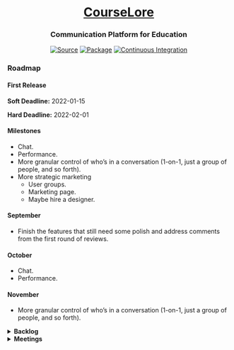 <h1 align="center"><a href="https://courselore.org">CourseLore</a></h1>
<h3 align="center">Communication Platform for Education</h3>
<p align="center">
<a href="https://github.com/courselore/courselore"><img src="https://img.shields.io/badge/Source---" alt="Source"></a>
<a href="https://www.npmjs.com/package/courselore"><img alt="Package" src="https://badge.fury.io/js/courselore.svg"></a>
<a href="https://github.com/courselore/courselore/actions"><img src="https://github.com/courselore/courselore/workflows/.github/workflows/main.yml/badge.svg" alt="Continuous Integration"></a>
</p>

### Roadmap

#### First Release

**Soft Deadline:** 2022-01-15

**Hard Deadline:** 2022-02-01

#### Milestones

- Chat.
- Performance.
- More granular control of who’s in a conversation (1-on-1, just a group of people, and so forth).
- More strategic marketing
  - User groups.
  - Marketing page.
  - Maybe hire a designer.

#### September

- Finish the features that still need some polish and address comments from the first round of reviews.

#### October

- Chat.
- Performance.

#### November

- More granular control of who’s in a conversation (1-on-1, just a group of people, and so forth).

<details>
<summary><strong>Backlog</strong></summary>

### Polish Existing Features

- Improve display of endorsements & answers (on the sidebar, include number of answers).
  - Manage answer badges more intelligently (answered at all, answered by staff).
- Search:
  - Include users in search.
  - Include snippets in search results.
  - Highlight search terms on the entire page.
  - Filters (for example, by conversation type).
- Widget to refer to conversations or messages.
- Mathematics, code, and possibly other things are overflowing in small screens.
- Let original question asker approve an answer.
- Test interface with weird data: Long text, long words, too many tags, and so forth.
- Add notification badges indicating the number of unread messages on the lists of courses (for example, the main page and the course switcher on the upper-left).
- Come up with a better term than “Demonstration”, which may imply a paid product.

### Users

- Make a little popup that displays basic user information, for example, the biography, when you hover over a name/mention.
- Gravatar as a fallback to avatar.
- Multiple emails.
- Allow people to remove their accounts.
- Authentication:
  - SSO with Hopkins ID (SAML) (https://glacial-plateau-47269.herokuapp.com/).
  - 2-Factor Authentication.

### Courses

- Different course states, for example, archived.
- Remove course entirely.
- Create custom roles (beyond “staff” and “student”) and manage fine-grained permissions.
- Have a setting to either let students remove themselves from the course, or let them request the staff to be removed.
- Control who’s able to create courses, which makes sense for people who self-host.

### Invitations

- Limit invitation links to certain domains.
- Have an option to require approval of enrollment.
- Have a public listing of courses in the system and allow people to request to join.

### Conversations

- Pin messages.
- More sophisticated tag system: dependencies between tags, actions triggered by tags, and so forth.
- Modify the order of tags.
- Different modes: Forum vs Chat.
- Different states: Open vs archived.
- Flag messages to answer later.
- Assign questions to CAs.

### Anonymity

- Allow people to create Personas.
- Have a completely anonymous mode in which not even the staff has access to the identity.

### Notifications

- Add support for things like `@staff` / `@students` / `@channel` / `@group-3`.
- A list of unread messages and other things that require your attention.
- More granular control over what to be notified about.
  - Course-level configuration.
  - Subscribe/unsubscribe to particular conversations of interest/disinterest.
  - Receive notifications from conversations you’ve participated in.
- Digests that accumulate notifications over a period.
- Other channels: Use the browser Notifications API & Push API; Desktop & phone applications.
- Snooze.

### Search

- Advanced filters:
  - Type.
  - Chat or not.
- Search in all courses you’re taking (for example, search for `deadline extension`) (see how GitHub does it).
- Dropdown helpers to pick mentions & references (consider using https://github.com/zurb/tribute).

### Markdown Editor

- Templates for questions (like GitHub Issues).
- Reuse answers.
- Paste tables from Excel and have them formatted as Markdown tables.

### Markdown Processor

- Emoji with the `:smile:` form.
- Proxy insecure content: https://github.com/atmos/camo
- Reference on more features ideas: <https://github.com/gjtorikian/html-pipeline>
- Polls.
- Resize images & lightbox modal for resized images.
- Add support for videos: Sanitization, dimensions, and so forth.

### File Management

- Let people configure other storage engines (for example, S3).
- Create a garbage collection routine for attachments.
- Clean geolocation from images.

### Forms

- Use `maxlength`.
- Keep the buttons disabled while the form isn’t in a valid state.
- Use date pickers:
  - https://github.com/jcgertig/date-input-polyfill
  - https://github.com/Pikaday/Pikaday

### Administrative Interface

- For department-wide deployments, have some sort of administrative interface with a hierarchy, for example, administrators may be able to see all courses, and so forth.

### Statistics

- How many questions & how fast they were answered.
- Student engagement for courses in which participation is graded.

### Live Course Communication during the Lectures

- References:
  - https://www.sli.do
  - https://pigeonholelive.com/features-qna/

### Infrastructure

- Performance:
  - n+1 queries:
    - Cases:
      - Getting the conversation information for the sidebar.
      - Getting message information such as endorsements and likes for the conversation page.
    - Potential solutions:
      - Single follow-up query with `IN` operator (but then you end up with a bunch of prepared statements in the cache).
      - Use a temporary table instead of `IN`.
      - Nest first query as a subquery and bundle all the information together, then deduplicate the 1–N relationships in the code.
- An internal queue to guarantee email delivery.
- `try.courselore.org` (reference https://moodle.org/demo)
- Investigate why `kill -9` isn’t triggering the `await` in `development.js` (this could be a major issue in production when a process dies and the other isn’t killed to let them both be respawned).
- Live updates: Try to come up with a solution that doesn’t require you requesting the page again, instead, just send the data in the first place.
- Rate limiting.
- Database transactions:
  - One transaction per request?
  - Considerations:
    - We shouldn’t keep the transaction open across ticks of the event loop, which entails that all request handlers would have to be synchronous.
    - Moreover, as far as I can tell the only way to run a middle **after** the router is to listen to the `res.once("finish", () => {...})` event. But I think that this goes across ticks of the event loop.
    - Maybe I can just call `next()` and then look at the `res.statusCode`?
    - I think that transactions are only relevant if you’re running in cluster mode, because otherwise Node.js is single-threaded and queries are serialized, anyway.
  - References:
    - https://goenning.net/2017/06/20/session-per-request-pattern-go/
    - https://stackoverflow.com/questions/24258782/node-express-4-middleware-after-routes
    - https://www.lunchbadger.com/blog/tracking-the-performance-of-express-js-routes-and-middleware/
    - https://stackoverflow.com/questions/27484361/is-it-possible-to-use-some-sort-of-middleware-after-sending-the-response-with
    - https://stackoverflow.com/questions/44647617/middleware-after-all-route-in-nodejs
    - https://github.com/jshttp/on-finished
    - https://github.com/pillarjs/router/issues/18
- ESM:
  - https://gist.github.com/sindresorhus/a39789f98801d908bbc7ff3ecc99d99c
  - https://github.com/TypeStrong/ts-node/issues/1007
  - https://jestjs.io/docs/en/ecmascript-modules
- Use `Cache-control: no-store`.
- Database indices: Check every `SELECT` to make sure they aren’t causing full table scans.
- Graceful HTTP shutdown
  ```js
  process.on("SIGTERM", () => {
    debug("SIGTERM signal received: closing HTTP server");
    server.close(() => {
      debug("HTTP server closed");
    });
  });
  ```
  - https://github.com/gajus/http-terminator
- Helmet.
- csurf.
- Auto-updater for self-hosted.
- Backups.
  - For us, as system administrators.
  - For users, who may want to migrate data from a hosted version to another.
    - Rewrite URLs in messages.
- Automated tests.
- In some situations, we’re unnecessarily updating the boolean fields in the database that are represented as dates. For example, `"tags"."staffOnlyAt"` on `PUT /courses/:courseReference/settings/tags`.
- Live updates with Server-Sent Events currently depend on the fact that we’re running in a single process. Use a message broker like ZeroMQ to support multiple processes.

### API

- Integrate with other platforms, for example, LMSs.
  - Learning Tools Interoperability (LTI).
- To build extensions, for example, ask a question from within the text editor.

### Mobile & Desktop Applications

- Can we get away with not having mobile & desktop applications? How much does it hinder our ability to do things like notifications?
- Desktop: Electron.
- Mobile:
  - https://capacitorjs.com/
    - Agnostic to front-end framework.
    - Excellent onboarding experience.
    - Isn’t super popular, but the smaller community is enthusiastic.
  - https://reactnative.dev/
    - https://expo.dev/
    - Ties you to React.
    - Much more popular than anything else.
  - https://cordova.apache.org/
    - The spiritual predecessor of Capacitor.
    - Still more popular, but dreaded.
- Have registry of CourseLore instances. For example, in a phone application we could show a list of existing instances. (You could always not list yourself in the registry and enter the URL for your instance manually on the phone application.)

### Design & Accessibility

- Translate to other languages.
- Add a toggle to switch between light mode and dark mode, regardless of your operating system setting? I don’t like this idea, but lots of people do it. Investigate…
- Test screen readers.

### Documentation

- How to self-host.
  - Create `download.courselore.org`.
  - “One-click deployment”
    - DigitalOcean.
    - Linode.
    - Amazon.
    - Google Cloud.
    - Microsoft Azure.
    - https://sandstorm.io.
- How to contribute to the project.

### Marketing

- Landing page:
  - https://capacitorjs.com
- Newsletter.
- Create CourseLore Gravatar.
  - Use in npm.
- Create accounts on:
  - Facebook.
  - Instagram.
  - Reddit.

### References

- Communication platforms for education
  - <https://piazza.com>
  - <https://campuswire.com>
  - <https://edstem.org>
  - <https://aula.education>
  - <https://yellowdig.com>
  - <https://moodle.org>
  - <https://canvaslms.com>
  - <https://www.acadly.com/>
  - <https://www.d2l.com/products/>
- General-purpose communication platforms
  - <https://github.com>
  - <https://slack.com>
  - <https://discourse.org>
  - <https://basecamp.com>
  - <https://reddit.com>
- Open-source communication platforms
  - <https://github.com/zulip/zulip>
  - <https://github.com/RocketChat/Rocket.Chat>
  - <https://github.com/mattermost/mattermost-server>
- Graders
  - <https://www.codegrade.com/>
    - <https://app.codegra.de/login>
    - <https://github.com/CodeGra-de>
    - <https://github.com/CodeGrade/bottlenose>
- Self-hosting
  - <https://www.reddit.com/r/selfhosted/>
  - <https://selfhosted.show>
  - <https://github.com/awesome-selfhosted/awesome-selfhosted>
  - <https://gitlab.com>
  - <https://wordpress.org>
  - <https://gitea.io/>
  - <https://gogs.io/>
- Text editors
  - https://typora.io
  - https://www.notion.so
  - https://marktext.app

</details>

<details>
<summary><strong>Meetings</strong></summary>

<details>
<summary>2021-10-09</summary>

- @leafac/javascript
  - Treatment of relative dates is more consistent with GitHub & Mail.app.
  - Manually tested the application across browsers.
    - Firefox login wasn’t working(!)
- Accent colors.
- Presentation of radios & checkboxes.
- Made possible to change the visibility of existing conversations (previously you could only go from visible to everyone to visible by staff-only—now it’s possible to go the other way as well).
- Improved the presentation of anonymity.
- Fixed staff-only conversations being innacessible by students who participated.
- Started the `#references` widget.

</details>

<details>
<summary>2021-09-25</summary>

- Progress:
  - Finished the @mentions widget.
  - Fixed the issue that was crashing the server last Saturday.
  - More importantly, fixed the process supervisor so that even if the server goes down, it respawns.

</details>

<details>
<summary>2021-09-18</summary>

- Progress:
  - Investigated the space of tools to build mobile applications based on web technologies.
  - `courselore.org` is sending emails.
  - Database improvements:
    - Investigated n+1 queries.
    - Reviewed queries to fetch conversations.
    - Started introducing users in search results (but haven’t completed; search is broken now!).
  - Widget to show help you pick users for @mentions.

</details>

<details>
<summary>2021-09-11</summary>

- Progress:
  - Authentication:
    - Update email & password.
    - Email confirmation confirmation.
    - Fixed sliding sessions.
  - Database improvements:
    - Handled Markdown and user-generated HTML on search indices.
    - Database indices (for performance).
    - Job to periodically clean expired data, for example, sessions.
  - Favicon.
- Work in progress:
  - The @mention widget.
  - Include users in search.
  - Include snippets in search results.
  - Better filters (for example, for conversation types).
- Features we talked about:
  - Enable emails courselore.org.
  - Department wide infrastructure. Hierarchy: Administrators may be able to see all courses in installation, and so forth.
  - Highlight search terms on the entire page.
  - Assign CA to questions.
  - Mobile application.
  - Communicate with LMS.

</details>

<details>
<summary>2021-09-04</summary>

- Cleaning.
  - Backlog grooming.
  - Cleaned up the code.
  - Updated dependencies.
- Minor tweaks.
  - Staff-only conversations use the same counter as regular conversations.
  - The trashcan not being red anymore.
  - `:hover` states on radios & checkboxes.
- Password reset.

</details>

<details>
<summary>2021-08-21</summary>

- Progress.
  - Anonymity.
  - Staff-only conversations.
  - Email notifications.
    - Settings.
    - Haven’t finished interaction with other features (staff-only conversations, for example).
  - Polished read indicators:
    - They weren’t showing up for the current message on small screens (because of fake conversations list presenting).
    - On the side of messages.
  - Polished messages list:
    - Borders.
    - Colors on badges.
  - Several small fixes:
    - Padding bottom scrolling bug.
    - Scroll to unread message.
- We decided to not launch on the fall, but wait for the next spring. Show CourseLore to more people along the way and work on their feedback.
- Things we want for the spring:
  - 1-1 conversations.
  - Chat.
  - demo.courselore.org or try.courselore.org
  - Speed
  - More strategic marketing.
  - Maybe hire a designer to do a marketing page and add a wow factor to the project.

</details>

<details>
<summary>2021-08-14</summary>

- Finished conversations screen:
  - Fixed bug of messages from different threads showing up.
  - Finished Types (as opposed to just question).
  - Finished styles (including things like user-generated Markdown).
  - Fixed weirds styling issues, for example, scrolling when Tippy was activated.
  - Brought Demonstration Data up to date with the schema.
- Implemented read indicators.

</details>

<details>
<summary>2021-08-07</summary>

- Styling and user interface.
- Custom validation errors:
  - Because the browser validations have some issues and we want more control over them. Examples:
    - The validation of `type="email"` accepts `example@example` (which is technically correct, but practically incorrect).
    - The validation of `required` accepts empty spaces (again, technically correct, but practically incorrect).
  - Because we want to show error messages in a style that’s consistent with the rest of the application, and in our own language, as opposed to the different browsers messages.
  - Because we want to apply validations to elements that the Constraint validation API doesn’t support, for example, `<button type="button">`.
- Categories.
- Did a brief research on the space of email senders; played with the SendGrid API.

</details>

<details>
<summary>2021-07-31</summary>

- Created demonstration data.
- Started working on style changes asked by Dr. Scott: Colors; logo; and so forth.

</details>

<details>
<summary>2021-07-24</summary>

- Requests from last meeting:
  - Heading styles.
  - Moved Course menu to the left.
  - Scrolling issues.
- Tags.
  - Tag conversations.
  - Filter by tag.
- Search is just missing a `SELECT`…

</details>

<details>
<summary>2021-07-17</summary>

- Improved user profiles.
  - Optional names.
  - Avatars & Biographies.
- Implemented a unified solution to a bunch of problems:
  - No HTTPS/2 in production.
    - Prevents more than 6 connections for server-sent events.
  - No HTTPS in development.
  - No compression on responses.
  - The solution was to use Caddy as a reverse proxy, instead of letting the Node.js process itself exposed to the world.
- Button to turn off server in demonstration mode.
- Finished tag management screen.
- Started learning about FTS.

</details>

<details>
<summary>2021-07-10</summary>

- Finish basics of threads screen: Editing & deleting posts; Likes; Endorsements; Generalized live updates. Tags: Mark posts as answers; Create arbitrary tags.
- Asked for demo class for showing people starting August. Asked for categories, such as Question, Announcement, and Other.

</details>

<details>
<summary>2021-07-03</summary>

- Progress:
  - Images & attachments: Upload button; drag-and-drop; copy-and-paste.
  - References, for example, `#4/3`.
  - Quoting of selected text.
  - @leafac/css.
  - `data-ondomcontentloaded`.
  - Mousetrap.

</details>

<details>
<summary>2021-06-26</summary>

- Styled user-generated content such that nothing breaks the layout and everything looks nice.
- Text editor improvements:
  - Expand with content.
  - Toolbar.
    - Including **undo** when possible.
  - Keyboard shortcuts.
  - Started the image & attachments uploads (which is also the backbone of user avatars, and so forth).
- Roadmap.

</details>

<details>
<summary>2021-06-19</summary>

- Progress:
  - Styled pages:
    - Invitations.
    - Showing the menu first when on mobile & going to the course main page.
    - Follow Magic Authentication Link but already authenticated.
    - Threads screen (not finished).
  - Notification for when you’re invited to a course by email.
  - `:focus`, `:hover`, `:active`, and so forth.
- Next week:
  - 10 weeks.
  - Finish threads screen.
    - Finish questions & answer tagging.
    - Edit.
    - Styles for Markdown.
    - Reference posts.
    - @mentions.
    - Text editor.
    - Upload images.
      - Drag and drop.
      - Control + V.
  - Tags: Create & Filter.
  - Generalize live updates.
  - Notifications.
    - Email configuration.
  - Flags.
  - Search.
  - Statistics.
  - Anonymity.
    - Persona.
  - Threads private to instructors.

</details>

<details>
<summary>2021-06-12</summary>

- Progress:
  - Continued the make-over with the new design system: Landing pages (for example, when you just created a course), course settings, threads pages.
- Next week:
  - Finish the redesign with the new design system.
  - Come up with a roadmap.

</details>

<details>
<summary>2021-06-05</summary>

- Progress:
  - Continued the make-over with the new design system. Did the home page, brought back Dark Mode support, did the sign in / sign up workflow, including the Demonstration Inbox, created almost all the components we’ll need (tooltips, dropdowns, modals, and so forth), added support for `prefers-reduced-motion`, and so forth.
- Next week:
  - Finish the redesign with the new design system.

</details>

<details>
<summary>2021-05-29</summary>

- Progress:
  - Finish almost every screen using Bootstrap.
  - Wasn’t satisfied with the result: Either we’d end up with a stock-Bootstrap looking application, or the customization would amount to as much work as doing more things from scratch. But the result would be even worse, because people would have to know CSS **as well as Bootstrap**.
  - Started a make-over with a design system lifted from Tailwind. Borrowing only a couple helpers for things like tooltip positioning and modals.
- Next week:
  - Continue the redesign with the new design system.

</details>

<details>
<summary>2021-05-22</summary>

- Progress:
  - Worked fewer hours this week.
  - Styled most of the Course Settings pages (separated them into multiple pages).
  - Small usability improvements, for example, flash session messages saying your operation (for example, updating your profile) was successful.
- Next week:
  - Finish the following screens: Threads, course settings, and invitations.
  - Return to posts tags.

</details>

<details>
<summary>2021-05-15</summary>

- Progress:
  - Started a user-interface overhaul: Responsive design, accessibility, fancier components for a bit of a “wow factor”, and so forth.
  - Started using Bootstrap. Not Tailwind because Bootstrap has components, as opposed to just utilities. We’re continuing to use @leafac/css instead of utilities. We aren’t using many things from Bootstrap, for example, the grid system, because CSS Grid is better for our case.
- Next week:
  - Finish the following screens: Threads, course settings, and invitations.
  - Return to posts tags.

</details>

<details>
<summary>2021-05-01</summary>

- Progress:
  - Tags.
    - Pinning.
    - Question & Answer.
  - Keyboard navigation.
  - Many internal improvements on how icons and CSS are handled.
- Next week:
  - On checkboxes that are icons:
    - Change the text.
    - Change the cursor.
  - On buttons that toggle state:
    - Add a tooltip: Show the tooltip right away, and let them be long if necessary.
  - Move the “Threads that are pinned” to a tooltip.
  - Editor helpers for things like **bold**, _italics_, and so forth.
  - Staff endorsements.
  - Tag creation is a separate step under Course Settings.
    - Private tags: Tags that only staff sees.
    - Don’t let students create tags.
    - Force students to tag the threads they initiate.
    - Attributes on tags.
  - Search.

</details>

<details>
<summary>2021-04-24</summary>

- Progress:
  - Live update posts, and counts (of posts & likes).
  - Reply to.
  - Only ask for confirmation if actually going go to lose data.
  - Save the content of a new post textarea in localStorage.
  - Tags.
  - Introduced types to layouts, middlewares, and so forth.
- Next week:
  - Tags.
    - Pinning.
    - Question & Answer.
    - Tag creation is a separate step under Course Settings.
      - Private tags: Tags that only staff sees.
      - Don’t let students create tags.
      - Force students to tag the threads they initiate.
    - Instructor likes → Endorsed.
    - Attributes on tags.
  - Search.

</details>

<details>
<summary>2021-04-17</summary>

- Progress:
  - Infrastructure for live updates of stuff on the page.
  - Notification when someone else posts on a thread.
  - Likes.
  - Small niceties: Warn before leaving page; thread and post deletion; and a count of posts on threads.
  - Stuff you don’t see: A refactoring of the types and local data; and a simpler migration system (which allows functions in addition to SQL).
- Next week:
  - Fix the alignment of “alerts”.
  - Live update posts & likes count.
  - Save the content of a new post textarea in localStorage.
  - Tags.
    - Question & Answer.
    - Instructor likes → Endorsed.
- Mobile app may not be necessary, as web applications are capable of some “native” things.

</details>

<details>
<summary>2021-04-10</summary>

- Progress:
  - Finished invitation emails.
  - Manage enrollments.
- Questions:
  - Delete courses, users, and so forth: Let’s do it later.
- Nice to have: Have a setting to either let students remove themselves from the course, or let them request the staff to be removed.
- Next week:
  - Update threads when other people post.
  - Focus on forum features like **tags** (both on threads and on the posts), upvotes & notifications.

</details>

<details>
<summary>2021-04-03</summary>

- Progress:
  - Fixed the bug that was causing my name to appear in a post created by Dr. Scott (it was a simple mistake in one of the queries I DRYed up last week 🙄)
  - I forgot to mention last week, but I came with a solution for images working in light vs dark background: I simply added a background color to transparent images…
  - Finished invitation links.
    - Timezone issues.
  - Editing threads and posts.
  - Started invitation emails.
  - Experimented with [Turbo](https://turbo.hotwire.dev).
- Next week:
  - Finish invitation emails.
  - Manage enrollments.
  - Update threads when other people post.
  - Focus on forum features like **tags** (both on threads and on the posts), upvotes & notifications.

</details>

<details>
<summary>2021-03-27</summary>

- Progress:
  - Fixed everything that was broken last week: Threads, accent colors, and so forth.
  - Invitation links can be created and modified (almost—the backend for that isn’t working yet). Also, the invitation links don’t work yet.
  - DRYed up queries: Most of them happen in a single location and are reused throughout the request. Extracted data types (TypeScript) to clean up the code base.
  - Worked on styles & form validation: Datetime fields; form elements like radio and checkboxes; avoid zooming in on text fields in iOS; use SVG to draw icons & things like the circle that indicate the course accent color; and so forth.
- For next week:
  - Fix name on posts.
  - Finish invitations!!
  - Editing threads and posts.
  - Update threads when other people post.
  - Focus on forum features like **tags** (both on threads and on the posts), upvotes & notifications.
- Other ideas: Registry of CourseLore instances. For example, in a phone application we could show a list of existing instances. (You could always not list yourself in the registry and enter the URL for your instance manually on the phone application.)

</details>

<details>
<summary>2021-03-20</summary>

- Progress:
  - Better session management:
    - Being able to expire sessions individually.
    - Decouple the session from the email (being able to change emails in the future, if we wish).
    - Rolling sessions.
  - Visuals.
  - Finished accent colors (but they’re broken now for other reasons).
  - Using magic authentication links when already signed in.
  - Form validation.
  - Reuse queries.
- For next week:
  - Finish invitations.
  - Editing threads and posts.
  - Update threads when other people post.
  - Focus on forum features like tags, upvotes & notifications.

</details>

<details>
<summary>2021-03-13</summary>

- Progress:
  - Dark mode.
    - Syntax highlighter.
  - Small details
    - Cmd+enter to post.
    - Prevent long lines from breaking the interface.
  - Many quality-of-life improvements in the code base.
    - Best way to open SQLite database.
    - Manage cookies correctly so that session remains after browser is closed.
    - Form validation errors.
    - 404 page.
  - Work-in-progress:
    - Accent color switcher.
    - Invitations.
- Questions:
  - Should we allow course assistants to create courses and handle invitations?
    - Staff / student.
  - Do we want to keep a trace of what happened? (Edits, deletions, and so forth?)
    - We don’t need it now.
    - Only staff should be able to see it.
- At some point: Add a toggle to the dark mode support.
- For next week:
  - Finish accent colors.
  - Finish invitations.
  - Change roles to staff/student.
  - Editing posts. (And threads, and your profile, and so forth.)
  - Update threads when other people post.
  - Focus on forum features like tags, upvotes & notifications.

</details>

<details>
<summary>2021-03-06</summary>

- Developed a two-column layout for the course pages and fleshed out the styles across the application.
- Developed @leafac/css.
- Released caxa@1.0.0.
- Released a video about the background animation on the homepage.
- For next week:
  - Change background color
    - Pick a random one at course creation.
    - Let people change but have a default for the course.
    - Default palette.
    - https://marketplace.visualstudio.com/items?itemName=johnpapa.vscode-peacock
  - Dark mode.
  - Course enrollment invitations.
  - Update threads when other people post.
  - Editing posts. (And threads, and your profile, and so forth.)

</details>

<details>
<summary>2021-02-27</summary>

- Threads are working.
- Worked on styles & the small details:
  - Text editor.
  - Relative time (for example, `3 hours ago`).
  - Logo animation.
  - Buttons go into a ‘loading’ state to prevent double-submission.
  - Links change color.
- Started an utility to process CSS.
- Multiplatform testing & development setup.
- What should I work on next?
  - Options:
    - More forum-related features:
      - Notifications on updates
      - Anonymity.
      - Tags.
      - Instructor endorsed answers.
    - More onboarding features:
      - Invitations.
  - Answers:
    - For next week:
      - Threads list on a column on the left.
      - Tab on the text editor.
      - Make entries more lightweight.
      - Why isn’t the home two column?
      - Onboarding is broken.
    - Long-term:
      - Anonymity.
      - Search.
      - Filtering.
        - Only show my posts.
      - Nested posts.
      - Chat.
        - Integrated with the forum, not as two modalities.
        - A chat could be just another thread.
      - Groups.
      - Pin conversations.

</details>

<details>
<summary>2021-02-20</summary>

- Demonstration:
  - Clearer communication in sign-up/sign-in.
  - Create course.
  - Join course.
  - Create thread.
- Automated tests.
  - **Got + JSDOM** / Puppeteer / Cypress / Selenium.
- The packaging is working on Windows.
- What do we want the text editor to look like?
  - Simple, like GitHub’s.
- How to invite people to the course?
  - With link.
    - Different links for different roles.
  - With a list of emails.
  - Expiration dates on invitations.
- How should threads look like? One page for the list of threads and one page per thread (à la GitHub Issues), or one page with both the list of threads and one thread (à la Mail.app (and Piazza, for that matter…))?
  - We’re going GitHub-style on mobile and Mail.app style on the desktop.
- Show participation grades for courses in which that’s graded. (We don’t do the grading, we just present the statistics.)
- Templates for questions.
- Live course communication during the lectures:
  - https://www.sli.do
  - https://pigeonholelive.com/features-qna/

</details>

<details>
<summary>2021-02-13</summary>

- Finish the account creation workflow and wired it to the authentication workflow demonstrated last week.
- Tried to use [ECMAScript modules](https://nodejs.org/api/esm.html) (because of top-level async/await). Still too fresh. While Node’s support for them isn’t experimental anymore, some of the underlying infrastructure still is, so other tools in the ecosystem (for example, Jest & ts-node-dev) don’t support them very well (require flags and whatnot).
- Had issues with some native modules (for example, sharp) not working with @leafac/pkg. Ended up creating <https://npm.im/caxa>.
- Had issues with types for <https://www.npmjs.com/package/express-async-handler>. Ended up creating <https://npm.im/@leafac/express-async-handler>.
- Created a proper **demonstration** mode for CourseLore.

</details>

<details>
<summary>2021-02-06</summary>

- Wrote documentation at https://github.com/courselore/courselore and these documents you’re looking at.

- Last week Dr. Scott asked what are the operating system dependencies to run the `courselore` executable (which is generated with @leafac/pkg). To answer this, I tested putting the binary in a Docker container created from [scratch](https://hub.docker.com/_/scratch); that didn’t work. Then I tried [alpine](https://hub.docker.com/_/alpine); that didn’t work either! Then I tried [ubuntu](https://hub.docker.com/_/ubuntu/); that worked (naturally, since we’re running Ubuntu in production & on GitHub Actions). So, as it turns out, not only does the `courselore` executable need some support from the operating system, but it seems like lightweight things like musl libc may not be enough. I’ll take that…

- Did the signup / login flow with magic links: https://courselore.org/login

  - Login workflow
  - Sessions
  - Database

- Changes to the website:

  - Wider.
  - Mention API.
  - Convert to Markdown and use the text processing pipeline we developed for forum posts.

- Open-source contributions:

  - <https://www.npmjs.com/package/@leafac/sqlite>
  - <https://www.npmjs.com/package/@leafac/sqlite-migration>
  - <https://github.com/leafac/pkg/commit/ccc29eadc33f7a92179a68614e9d7ab1b5017e6c>

</details>

<details>
<summary>2020-01-30</summary>

#### Progress Report

- The text processor for posts is done. It supports Markdown, LaTeX, and syntax highlighting. Also, it’s secure against Cross-Side Scripting (XSS) attacks. [Here’s some input that exercises all these features](https://github.com/courselore/courselore/raw/e01f05f87039326fba47abab24c78a754a4ff7a8/misc/text-processor-example.md).

- Setup the infrastructure for GitHub Actions:

  - Run the test suite on Linux, macOS, and Windows.
  - Create binaries for all these operating systems.
  - Distribute the binaries as [releases](https://github.com/courselore/courselore/releases/) and as [nightly builds](https://github.com/courselore/courselore/actions/runs/537293785) (GitHub Actions Artifacts)

- Released the following packages:

  - <https://npm.im/courselore>: If people already have Node.js installed, they may try CourseLore with `npx courselore`. Also, they may `npm install courselore` to mount CourseLore as part of a bigger Node.js application. That isn’t the preferred deployment strategy (using the binaries is), but it’s a possibility for advanced users.

  - <https://npm.im/@leafac/rehype-shiki>: Rehype is part of the text processor, and Shiki is a syntax highlighter based on Visual Studio Code’s syntax highlighter. <https://npm.im/@leafac/rehype-shiki> is a package that connects the two and improves on the existing <https://npm.im/rehype-shiki> with support for the latest Shiki version, some architectural differences that decouples the dependencies a little better, and brings TypeScript support.

  - <https://npm.im/@leafac/html>: A safe and convenient way to use JavaScript’s tagged template literals as an HTML template engine.

  - <https://npm.im/@leafac/pkg>: Fixes some problems with <https://npm.im/pkg>, particularly in how it manages native modules.

#### Design Decisions

- The course URLs may be:

  - **In a flat namespace or in a hierarchical namespace.** A flat namespace is like Reddit’s `/r/<name>`, and a hierarchical namespace is like GitHub’s `/<user-or-organization>/<repository>`.

    - A flat namespace is good because it’s simpler, particularly in self-hosted installations for a single user (think of how silly `courselore.leafac.com/leafac/<course>` looks).

    - A flat namespace is bad because it clashes easily (think of multiple teaching a course identified as `cs-101`).

    - A hierarchical namespace makes sense when there’s the notion of **organizations**, which could be a group of people who have several courses together. That case probably is rare.

  - **Given by the user, or generated by the system.** An URL given by the user is like Reddit’s and GitHub’s URLs (for example `github.com/leafac/<repository>`). An URL generated by the system is like YouTube (for example, `youtu.be/<random-string-that-is-the-video-identifier>)`.

    - An URL given by the user is simpler to share (think of an URL projected on the board in a classroom).

    - URLs given by the user are more complex for the system, because we have to handle renames, redirects, and so forth.

  - **We decided to go with a flat namespace and system-generated URLs.** For example, `courselore.org/fjdkwoer83`. Because URLs are generated by the system, we don’t see a need for a subpath like `/r/<something>`. We know not to generate identifiers that would clash with routes we’d want to use, for example `/settings`. We may want to have some sort of aliasing in the future so users can create their own readable URLs if they want.

  - **References:**

    - Piazza has alises like `piazza.com/jhu/fall2020/en601329/home`.
    - Campuswire uses the Reddit approach with URLs like `campuswire.com/c/G9E051068/feed`.
    - They have different URLs for joining a course and then later for visiting it. We don’t want that.
    - <https://www.acadly.com/> only has the **magic link** approach.
    - <https://superauth.com>: A technology to handle authentication.

- Authentication methods:

  - The options are:

    1. A plain username/password authentication strategy.
    2. A **magic link** approach like Slack.
    3. Single sign-on integrated with universities’ systems.

  - We’re going with Option 2 for now, as it seems like a good sweet-spot in terms of security, simplicity to implement, and generality. It works for every university without extra effort on our part. That said, we may still give Option 1 as an alternative (as Slack does). Also, people may customize CourseLore with their own routes to implement Option 3.

  - **Note:** We’re following Slack in the approach to authentication (the so-called **magic link**), but we’re **not** going to have the weird separation of accounts per team that Slack has. There will only be one CourseLore account per email and the user may join multiple courses.

</details>

<details>
<summary>2021-01-06</summary>

- The project has officially started! 🙌
- How we’re different from existing platforms
  - Open-source
  - Self-hosting option
  - Privacy & more care with students data
  - Slicker interface than Piazza
  - Lightweight when compared to full LMS like Moodle
  - Articles showing that people care about these issues:
    - https://thetech.com/2020/03/05/piazza-security
    - https://www.stanforddaily.com/2020/10/04/concerned-with-piazzas-data-privacy-management-some-professors-look-to-alternative-discussion-forums/
    - https://matheducators.stackexchange.com/questions/7406/more-user-friendly-alternatives-to-piazza-service
    - https://redecentralize.org
- We’re meeting on Saturdays, at 10:00 EST
- Our next steps are to come up with a name and investigate the competition to come up with a list of initial features

</details>

<details>
<summary>2021-01-05</summary>

- Vision
  - An open-source platform for course interactions
- Key features
  - Piazza
    - Q&A
    - Announcements
    - Anonymity
    - Chat
  - More interactive/modern interface
  - FERPA compliance and stuff
- Competition
  - https://piazza.com/
  - https://campuswire.com
  - https://discourse.org
    - Hartz at MIT doing it - see https://thetech.com/2020/03/05/piazza-security
    - https://www.stanforddaily.com/2020/10/04/concerned-with-piazzas-data-privacy-management-some-professors-look-to-alternative-discussion-forums/
    - https://matheducators.stackexchange.com/questions/7406/more-user-friendly-alternatives-to-piazza-service
    - Could we do a Discourse plugin?
  - https://us.edstem.org
  - https://aula.education
  - https://yellowdig.com
  - Moodle
    - It’s a whole LMS, not a Q&A

</details>

</details>
